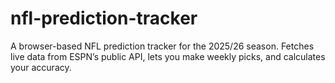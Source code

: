 # nfl-prediction-tracker
A browser-based NFL prediction tracker for the 2025/26 season. Fetches live data from ESPN’s public API, lets you make weekly picks, and calculates your accuracy.
